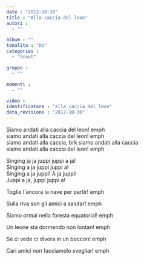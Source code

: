 ```yaml
---
date : "2012-10-30"
title : "Alla caccia del leon"
autori : 
  - ""

album : ""
tonalita : "Do"
categories : 
  - "Scout"

gruppo : 
  - ""

momenti : 
  - ""

video : 
identificatore : "alla_caccia_del_leon"
data_revisione : "2012-10-30"
---
```

  
  
Siamo andati alla caccia del leon! emph  
siamo andati alla caccia del leon! emph  
siamo andati alla caccia, brk siamo andati alla caccia  
siamo andati alla caccia del leon! emph  
  
  
Singing ja ja juppi juppi a ja!  
Singing a ja juppi juppi a!  
Singing a ja juppi! A ja juppi!  
Juppi a ja, juppi juppi a!    
  
  
  
Toglie l'ancora la nave per partir! emph  
  
  
Sulla riva son gli amici a salutar! emph  
  
  
Siamo ormai nella foresta equatorial! emph  
  
   
Un leone sta dormendo non lontan! emph  
  
   
Se ci vede ci divora in un boccon! emph  
  
  
Cari amici non facciamolo svegliar! emph  
  
  

